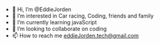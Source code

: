 - 👋 Hi, I’m @EddieJorden
- 👀 I’m interested in Car racing, Coding, friends and family
- 🌱 I’m currently learning javaScript
- 💞️ I’m looking to collaborate on coding
- 📫 How to reach me eddieJorden.tech@gmail.com

<!---
EddieJorden/EddieJorden is a ✨ special ✨ repository because its `README.md` (this file) appears on your GitHub profile.
You can click the Preview link to take a look at your changes.
--->

